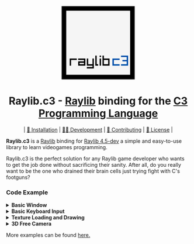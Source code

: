 <div align="center">
<p>

<img width="200" src="./assets/logo.png"></img>

# Raylib.c3 - [Raylib](https://www.raylib.com/) binding for the [C3 Programming Language](https://c3-lang.org/)

</p>

| [📀 Installation](./INSTALL.md) | [🧑‍💻 Development](./DEVELOPMENT.md) | [🤝 Contributing](./CONTRIBUTING.md) | [📜 License](./LICENSE) |

</div>

**Raylib.c3** is a [Raylib](https://www.raylib.com/) binding for [Raylib 4.5-dev](http://www.raylib.com/) a simple and easy-to-use library to learn videogames programming.

Raylib.c3 is the perfect solution for any Raylib game developer who wants to get the job done without sacrificing their sanity. After all, do you really want to be the one who drained their brain cells just trying fight with C's footguns?

### Code Example

<details>
<summary><b>Basic Window</b></summary>

```c
import rl;

const int SCREEN_WIDTH = 800;
const int SCREEN_HEIGHT = 450;

fn void main()
{
    rl::initWindow(SCREEN_WIDTH, SCREEN_HEIGHT, "raylib [core] example - basic window");
    defer rl::closeWindow();
    
    rl::setTargetFPS(60);

    while(!rl::windowShouldClose())
    {
        rl::@drawing() {
            rl::clearBackground(rl::RAYWHITE);
            rl::drawText("Congrats! You created your first window!", 190, 200, 20, rl::LIGHTGRAY);
        };
    }
}
```

</details>

<details>
<summary><b>Basic Keyboard Input</b></summary>

```c
import rl;

const int SCREEN_WIDTH = 800;
const int SCREEN_HEIGHT = 450;

fn void main()
{
    // Initialization
    //--------------------------------------------------------------------------------------
    rl::setConfigFlags(rl::config::VSYNC_HINT);
    rl::initWindow(SCREEN_WIDTH, SCREEN_HEIGHT, "raylib [core] example - keyboard input");
    defer rl::closeWindow();

    Vector2 ballPosition = { (float)(SCREEN_WIDTH/2), (float)(SCREEN_HEIGHT/2) };

    while(!rl::windowShouldClose())
    {
        // Update
        //----------------------------------------------------------------------------------
        if (rl::isKeyDown(rl::keyboard::RIGHT)) ballPosition.x += 2.0f;
        if (rl::isKeyDown(rl::keyboard::LEFT)) ballPosition.x -= 2.0f;
        if (rl::isKeyDown(rl::keyboard::UP)) ballPosition.y -= 2.0f;
        if (rl::isKeyDown(rl::keyboard::DOWN)) ballPosition.y += 2.0f;
        //----------------------------------------------------------------------------------

        // Update
        //----------------------------------------------------------------------------------
        rl::@drawing() {
            rl::clearBackground(rl::RAYWHITE);

            rl::drawText("move the ballwith arrow keys", 10, 10, 20, rl::DARKGRAY);

            rl::drawCircleV(ballPosition, 50, rl::MAROON);
        };
        //----------------------------------------------------------------------------------

    }
}
```

</details>

<details>
<summary><b>Texture Loading and Drawing</b></summary>

```c
import rl;

const int SCREEN_WIDTH = 800;
const int SCREEN_HEIGHT = 450;

fn void main()
{
    rl::initWindow(SCREEN_WIDTH, SCREEN_HEIGHT, "raylib [textures] example - texture loading and drawing");
    defer rl::closeWindow();
    
    rl::setTargetFPS(60);

	rl::Texture2D texture = rl::loadTexture("resources/logo.png");
	defer rl::unloadTexture(texture);

    while(!rl::windowShouldClose())
    {
        rl::@drawing() {
            rl::clearBackground(rl::RAYWHITE);
			rl::drawTexture(texture, SCREEN_WIDTH/2 - texture.width/2, SCREEN_HEIGHT/2 - texture.height/2, rl::WHITE);
            rl::drawText("this IS a texture!", 360, 370, 10, rl::GRAY);
        };
    }
}
```

</details>

<details>
<summary><b>3D Free Camera</b></summary>

```c
import rl;

// Constants
//--------------------------------------------------------------------------------------
const int SCREEN_WIDTH = 800;
const int SCREEN_HEIGHT = 450;

//------------------------------------------------------------------------------------
// Program main entry point
fn void main() {
// Initialization
//--------------------------------------------------------------------------------------
    rl::initWindow(SCREEN_WIDTH, SCREEN_HEIGHT, "raylib [core] example - 3d camera free");
    defer rl::closeWindow();

	rl::Camera3D camera = { .position = Vector3{ 10.0f, 10.0f, 10.0f }, .target = Vector3{ 0.0f, 0.0f, 0.0f }, .up = Vector3{ 0.0f, 1.0f, 0.0f }, .fovy = 45.0f, .projection = rl::CameraProjection.PERSPECTIVE }; // named parameters are optional and not required.
	rl::Vector3 cubePosition = { .x = 0f, .y = 0f, .z = 0f }; // named parameters are optional and not required.
    
	rl::setCameraMode(camera, rl::CameraMode.FREE); // Set a free camera mode
    rl::setTargetFPS(60); // Set our game to run at 60 frames-per-second
    //--------------------------------------------------------------------------------------

	// Main game loop
    while(!rl::windowShouldClose()) { // Detect window close button or ESC key 
	    
		// Update
        //----------------------------------------------------------------------------------
        rl::updateCamera(&camera);

        if (rl::isKeyDown(rl::keyboard::Z)) camera.target = Vector3{ 0.0f, 0.0f, 0.0f };
        //----------------------------------------------------------------------------------
 		
		// Draw
        //----------------------------------------------------------------------------------
        rl::@drawing() {
            rl::clearBackground(rl::RAYWHITE);

			rl::@mode3D(camera) {
				rl::drawCube(cubePosition, 2.0f, 2.0f, 2.0f, rl::RED);
                rl::drawCubeWires(cubePosition, 2.0f, 2.0f, 2.0f, rl::MAROON);

                rl::drawGrid(10, 1.0f);
			};

			rl::drawRectangle( 10, 10, 320, 133, rl::fade(rl::SKYBLUE, 0.5f));
            rl::drawRectangleLines( 10, 10, 320, 133, rl::BLUE);

            rl::drawText("Free camera default controls:", 20, 20, 10, rl::BLACK);
            rl::drawText("- Mouse Wheel to Zoom in-out", 40, 40, 10, rl::DARKGRAY);
            rl::drawText("- Mouse Wheel Pressed to Pan", 40, 60, 10, rl::DARKGRAY);
            rl::drawText("- Alt + Mouse Wheel Pressed to Rotate", 40, 80, 10, rl::DARKGRAY);
            rl::drawText("- Alt + Ctrl + Mouse Wheel Pressed for Smooth Zoom", 40, 100, 10, rl::DARKGRAY);
            rl::drawText("- Z to zoom to (0, 0, 0)", 40, 120, 10, rl::DARKGRAY);
        };
    }
}
```

</details>

<p>

More examples can be found [here.](https://github.com/Its-Kenta/Raylib.c3/tree/main/examples)

</p>